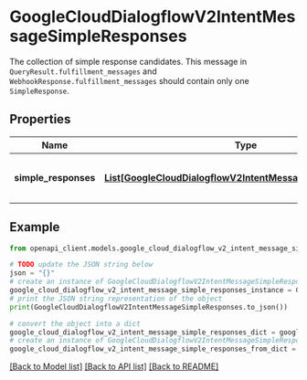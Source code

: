 # GoogleCloudDialogflowV2IntentMessageSimpleResponses

The collection of simple response candidates. This message in `QueryResult.fulfillment_messages` and `WebhookResponse.fulfillment_messages` should contain only one `SimpleResponse`.

## Properties

Name | Type | Description | Notes
------------ | ------------- | ------------- | -------------
**simple_responses** | [**List[GoogleCloudDialogflowV2IntentMessageSimpleResponse]**](GoogleCloudDialogflowV2IntentMessageSimpleResponse.md) | Required. The list of simple responses. | [optional] 

## Example

```python
from openapi_client.models.google_cloud_dialogflow_v2_intent_message_simple_responses import GoogleCloudDialogflowV2IntentMessageSimpleResponses

# TODO update the JSON string below
json = "{}"
# create an instance of GoogleCloudDialogflowV2IntentMessageSimpleResponses from a JSON string
google_cloud_dialogflow_v2_intent_message_simple_responses_instance = GoogleCloudDialogflowV2IntentMessageSimpleResponses.from_json(json)
# print the JSON string representation of the object
print(GoogleCloudDialogflowV2IntentMessageSimpleResponses.to_json())

# convert the object into a dict
google_cloud_dialogflow_v2_intent_message_simple_responses_dict = google_cloud_dialogflow_v2_intent_message_simple_responses_instance.to_dict()
# create an instance of GoogleCloudDialogflowV2IntentMessageSimpleResponses from a dict
google_cloud_dialogflow_v2_intent_message_simple_responses_from_dict = GoogleCloudDialogflowV2IntentMessageSimpleResponses.from_dict(google_cloud_dialogflow_v2_intent_message_simple_responses_dict)
```
[[Back to Model list]](../README.md#documentation-for-models) [[Back to API list]](../README.md#documentation-for-api-endpoints) [[Back to README]](../README.md)


